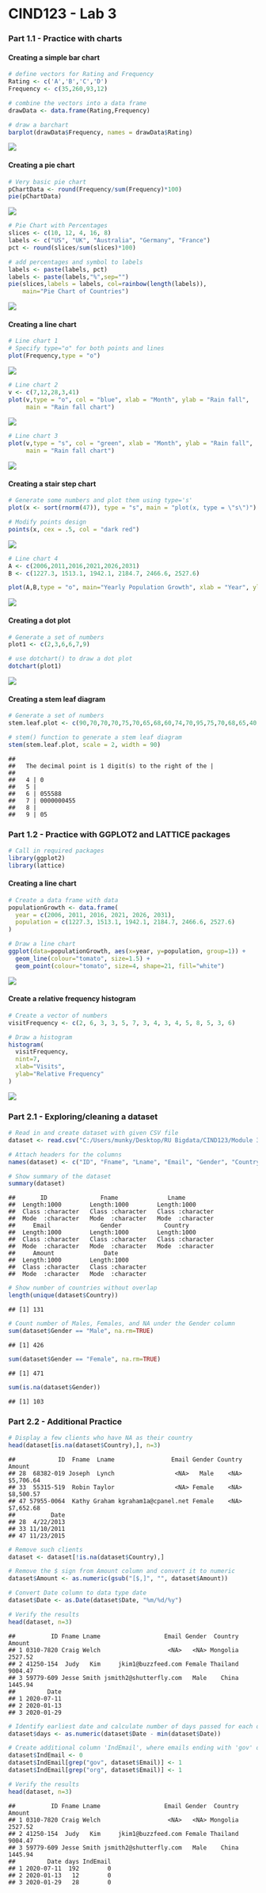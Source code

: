 CIND123 - Lab 3
================

### Part 1.1 - Practice with charts

#### Creating a simple bar chart

``` r
# define vectors for Rating and Frequency
Rating <- c('A','B','C','D')
Frequency <- c(35,260,93,12)

# combine the vectors into a data frame
drawData <- data.frame(Rating,Frequency)

# draw a barchart
barplot(drawData$Frequency, names = drawData$Rating)
```

![](http://i.imgur.com/ZZPoQ0l.png)

#### Creating a pie chart

``` r
# Very basic pie chart
pChartData <- round(Frequency/sum(Frequency)*100)
pie(pChartData)
```

![](http://i.imgur.com/e4kFfqs.png)

``` r
# Pie Chart with Percentages
slices <- c(10, 12, 4, 16, 8) 
labels <- c("US", "UK", "Australia", "Germany", "France")
pct <- round(slices/sum(slices)*100)

# add percentages and symbol to labels 
labels <- paste(labels, pct)
labels <- paste(labels,"%",sep="")
pie(slices,labels = labels, col=rainbow(length(labels)),
    main="Pie Chart of Countries")
```

![](http://i.imgur.com/v7LaqSm.png)

#### Creating a line chart

``` r
# Line chart 1
# Specify type="o" for both points and lines
plot(Frequency,type = "o")
```

![](http://i.imgur.com/17Tzztd.png)

``` r
# Line chart 2
v <- c(7,12,28,3,41)
plot(v,type = "o", col = "blue", xlab = "Month", ylab = "Rain fall",
     main = "Rain fall chart")
```

![](http://i.imgur.com/R8e0hnD.png)

``` r
# Line chart 3
plot(v,type = "s", col = "green", xlab = "Month", ylab = "Rain fall",
     main = "Rain fall chart")
```

![](http://i.imgur.com/WWVnDPp.png)

#### Creating a stair step chart

``` r
# Generate some numbers and plot them using type='s'
plot(x <- sort(rnorm(47)), type = "s", main = "plot(x, type = \"s\")")

# Modify points design
points(x, cex = .5, col = "dark red")
```

![](http://i.imgur.com/T2TXvnc.png)

``` r
# Line chart 4
A <- c(2006,2011,2016,2021,2026,2031)
B <- c(1227.3, 1513.1, 1942.1, 2184.7, 2466.6, 2527.6)

plot(A,B,type = "o", main="Yearly Population Growth", xlab = "Year", ylab = "Population")
```

![](http://i.imgur.com/O5anw7c.png)

#### Creating a dot plot

``` r
# Generate a set of numbers
plot1 <- c(2,3,6,6,7,9)

# use dotchart() to draw a dot plot
dotchart(plot1)
```

![](http://i.imgur.com/nmmirok.png)

#### Creating a stem leaf diagram

``` r
# Generate a set of numbers
stem.leaf.plot <- c(90,70,70,70,75,70,65,68,60,74,70,95,75,70,68,65,40,65,70)

# stem() function to generate a stem leaf diagram
stem(stem.leaf.plot, scale = 2, width = 90)
```

    ## 
    ##   The decimal point is 1 digit(s) to the right of the |
    ## 
    ##   4 | 0
    ##   5 | 
    ##   6 | 055588
    ##   7 | 0000000455
    ##   8 | 
    ##   9 | 05

### Part 1.2 - Practice with GGPLOT2 and LATTICE packages

``` r
# Call in required packages
library(ggplot2)
library(lattice)
```

#### Creating a line chart

``` r
# Create a data frame with data
populationGrowth <- data.frame(
  year = c(2006, 2011, 2016, 2021, 2026, 2031),
  population = c(1227.3, 1513.1, 1942.1, 2184.7, 2466.6, 2527.6)
)

# Draw a line chart
ggplot(data=populationGrowth, aes(x=year, y=population, group=1)) +
  geom_line(colour="tomato", size=1.5) +
  geom_point(colour="tomato", size=4, shape=21, fill="white")
```

![](http://i.imgur.com/qdEkSW2.png)

#### Create a relative frequency histogram

``` r
# Create a vector of numbers
visitFrequency <- c(2, 6, 3, 3, 5, 7, 3, 4, 3, 4, 5, 8, 5, 3, 6)

# Draw a histogram
histogram(
  visitFrequency, 
  nint=7, 
  xlab="Visits", 
  ylab="Relative Frequency"
)
```

![](http://i.imgur.com/fSPJeWq.png)

### Part 2.1 - Exploring/cleaning a dataset

``` r
# Read in and create dataset with given CSV file
dataset <- read.csv("C:/Users/munky/Desktop/RU Bigdata/CIND123/Module 3/set1.csv", header=FALSE, stringsAsFactors=FALSE, na.strings=c("", "NA"))

# Attach headers for the columns
names(dataset) <- c("ID", "Fname", "Lname", "Email", "Gender", "Country", "Amount", "Date")

# Show summary of the dataset
summary(dataset)
```

    ##       ID               Fname              Lname          
    ##  Length:1000        Length:1000        Length:1000       
    ##  Class :character   Class :character   Class :character  
    ##  Mode  :character   Mode  :character   Mode  :character  
    ##     Email              Gender            Country         
    ##  Length:1000        Length:1000        Length:1000       
    ##  Class :character   Class :character   Class :character  
    ##  Mode  :character   Mode  :character   Mode  :character  
    ##     Amount              Date          
    ##  Length:1000        Length:1000       
    ##  Class :character   Class :character  
    ##  Mode  :character   Mode  :character

``` r
# Show number of countries without overlap
length(unique(dataset$Country))
```

    ## [1] 131

``` r
# Count number of Males, Females, and NA under the Gender column
sum(dataset$Gender == "Male", na.rm=TRUE)
```

    ## [1] 426

``` r
sum(dataset$Gender == "Female", na.rm=TRUE)
```

    ## [1] 471

``` r
sum(is.na(dataset$Gender))
```

    ## [1] 103

### Part 2.2 - Additional Practice

``` r
# Display a few clients who have NA as their country
head(dataset[is.na(dataset$Country),], n=3)
```

    ##            ID  Fname  Lname                Email Gender Country    Amount
    ## 28  68382-019 Joseph  Lynch                 <NA>   Male    <NA> $5,706.64
    ## 33  55315-519  Robin Taylor                 <NA> Female    <NA> $8,500.57
    ## 47 57955-0064  Kathy Graham kgraham1a@cpanel.net Female    <NA> $7,652.68
    ##          Date
    ## 28  4/22/2013
    ## 33 11/10/2011
    ## 47 11/23/2015

``` r
# Remove such clients
dataset <- dataset[!is.na(dataset$Country),]

# Remove the $ sign from Amount column and convert it to numeric
dataset$Amount <- as.numeric(gsub("[$,]", "", dataset$Amount))

# Convert Date column to data type date
dataset$Date <- as.Date(dataset$Date, "%m/%d/%y")

# Verify the results
head(dataset, n=3)
```

    ##          ID Fname Lname                  Email Gender  Country  Amount
    ## 1 0310-7820 Craig Welch                   <NA>   <NA> Mongolia 2527.52
    ## 2 41250-154  Judy   Kim     jkim1@buzzfeed.com Female Thailand 9004.47
    ## 3 59779-609 Jesse Smith jsmith2@shutterfly.com   Male    China 1445.94
    ##         Date
    ## 1 2020-07-11
    ## 2 2020-01-13
    ## 3 2020-01-29

``` r
# Identify earliest date and calculate number of days passed for each obvs. Insert into new column 'days'
dataset$days <- as.numeric(dataset$Date - min(dataset$Date))

# Create additional column 'IndEmail', where emails ending with 'gov' or 'org' get 1 and 0 for the rest
dataset$IndEmail <- 0
dataset$IndEmail[grep("gov", dataset$Email)] <- 1
dataset$IndEmail[grep("org", dataset$Email)] <- 1

# Verify the results
head(dataset, n=3)
```

    ##          ID Fname Lname                  Email Gender  Country  Amount
    ## 1 0310-7820 Craig Welch                   <NA>   <NA> Mongolia 2527.52
    ## 2 41250-154  Judy   Kim     jkim1@buzzfeed.com Female Thailand 9004.47
    ## 3 59779-609 Jesse Smith jsmith2@shutterfly.com   Male    China 1445.94
    ##         Date days IndEmail
    ## 1 2020-07-11  192        0
    ## 2 2020-01-13   12        0
    ## 3 2020-01-29   28        0
